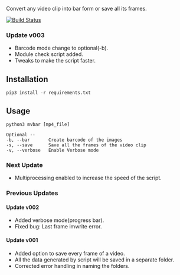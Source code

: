 Convert any video clip into bar form or save all its frames.

[![Build Status](https://travis-ci.com/shawsuraj/movie-barcode.svg?branch=master)](https://travis-ci.com/shawsuraj/movie-barcode)

### Update v003
* Barcode mode change to optional(-b).
* Module check script added.
* Tweaks to make the script faster.

## Installation
```
pip3 install -r requirements.txt
```

## Usage
```
python3 mvbar [mp4_file]
```
```
Optional --
-b, --bar       Create barcode of the images
-s, --save      Save all the frames of the video clip
-v, --verbose   Enable Verbose mode
```

### Next Update
* Multiprocessing enabled to increase the speed of the script.

### Previous Updates

#### Update v002
* Added verbose mode(progress bar).
* Fixed bug: Last frame imwrite error.

#### Update v001
* Added option to save every frame of a video.
* All the data generated by script will be saved in a separate folder.
* Corrected error handling in naming the folders.

